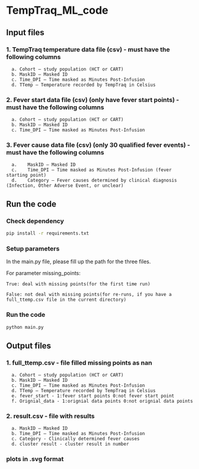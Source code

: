 # TempTraq_ML_code
## Input files
### 1. TempTraq temperature data file (csv) - must have the following columns
      a. Cohort – study population (HCT or CART)
      b. MaskID – Masked ID
      c. Time_DPI – Time masked as Minutes Post-Infusion
      d. TTemp – Temperature recorded by TempTraq in Celsius
### 2. Fever start data file (csv) (only have fever start points) - must have the following columns
      a. Cohort – study population (HCT or CART)
      b. MaskID – Masked ID
      c. Time_DPI – Time masked as Minutes Post-Infusion
### 3. Fever cause data file (csv) (only 30 qualified fever events) - must have the following columns
      a.	MaskID – Masked ID
      c.	Time_DPI – Time masked as Minutes Post-Infusion (fever starting point)
      d.	Category – Fever causes determined by clinical diagnosis (Infection, Other Adverse Event, or unclear)

## Run the code

### Check dependency
```bash
pip install -r requirements.txt
```

### Setup parameters
In the main.py file, please fill up the path for the three files.

For parameter missing_points: 

    True: deal with missing points(for the first time run)

    False: not deal with missing points(for re-runs, if you have a full_ttemp.csv file in the current directory)

### Run the code
```bash
python main.py
```

## Output files
### 1. full_ttemp.csv - file filled missing points as nan
      a. Cohort – study population (HCT or CART)
      b. MaskID – Masked ID
      c. Time_DPI – Time masked as Minutes Post-Infusion
      d. TTemp – Temperature recorded by TempTraq in Celsius
      e. fever_start - 1:fever start points 0:not fever start point
      f. Orignial_data - 1:orignial data points 0:not orignial data points

### 2. result.csv - file with results
      a. MaskID – Masked ID
      b. Time_DPI – Time masked as Minutes Post-Infusion
      c. Category - Clinically determined fever causes
      d. cluster result - cluster result in number
### plots in .svg format
      
